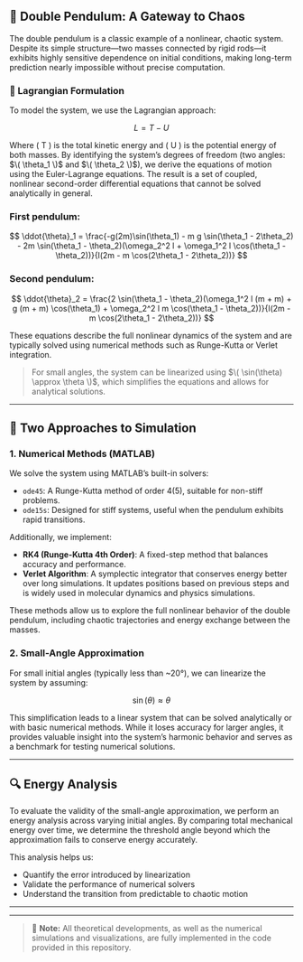 ## 🎢 Double Pendulum: A Gateway to Chaos

The double pendulum is a classic example of a nonlinear, chaotic system. Despite its simple structure—two masses connected by rigid rods—it exhibits highly sensitive dependence on initial conditions, making long-term prediction nearly impossible without precise computation.

### 🧠 Lagrangian Formulation

To model the system, we use the Lagrangian approach:

$$
L = T - U
$$

Where \( T \) is the total kinetic energy and \( U \) is the potential energy of both masses. By identifying the system’s degrees of freedom (two angles: $\( \theta_1 \)$ and $\( \theta_2 \)$), we derive the equations of motion using the Euler-Lagrange equations. The result is a set of coupled, nonlinear second-order differential equations that cannot be solved analytically in general.

### First pendulum:

$$
\ddot{\theta}_1 = \frac{-g(2m)\sin(\theta_1) - m g \sin(\theta_1 - 2\theta_2) - 2m \sin(\theta_1 - \theta_2)(\omega_2^2 l + \omega_1^2 l \cos(\theta_1 - \theta_2))}{l(2m - m \cos(2\theta_1 - 2\theta_2))}
$$


### Second pendulum:


$$
\ddot{\theta}_2 = \frac{2 \sin(\theta_1 - \theta_2)(\omega_1^2 l (m + m) + g (m + m) \cos(\theta_1) + \omega_2^2 l m \cos(\theta_1 - \theta_2))}{l(2m - m \cos(2\theta_1 - 2\theta_2))}
$$



These equations describe the full nonlinear dynamics of the system and are typically solved using numerical methods such as Runge-Kutta or Verlet integration.

> For small angles, the system can be linearized using $\( \sin(\theta) \approx \theta \)$, which simplifies the equations and allows for analytical solutions.

---

## 🧮 Two Approaches to Simulation

### 1. **Numerical Methods (MATLAB)**

We solve the system using MATLAB’s built-in solvers:

- `ode45`: A Runge-Kutta method of order 4(5), suitable for non-stiff problems.
- `ode15s`: Designed for stiff systems, useful when the pendulum exhibits rapid transitions.

Additionally, we implement:

- **RK4 (Runge-Kutta 4th Order)**: A fixed-step method that balances accuracy and performance.
- **Verlet Algorithm**: A symplectic integrator that conserves energy better over long simulations. It updates positions based on previous steps and is widely used in molecular dynamics and physics simulations.

These methods allow us to explore the full nonlinear behavior of the double pendulum, including chaotic trajectories and energy exchange between the masses.

### 2. **Small-Angle Approximation**

For small initial angles (typically less than ~20°), we can linearize the system by assuming:

$$
\sin(\theta) \approx \theta
$$

This simplification leads to a linear system that can be solved analytically or with basic numerical methods. While it loses accuracy for larger angles, it provides valuable insight into the system’s harmonic behavior and serves as a benchmark for testing numerical solutions.

---

## 🔍 Energy Analysis

To evaluate the validity of the small-angle approximation, we perform an energy analysis across varying initial angles. By comparing total mechanical energy over time, we determine the threshold angle beyond which the approximation fails to conserve energy accurately.

This analysis helps us:

- Quantify the error introduced by linearization
- Validate the performance of numerical solvers
- Understand the transition from predictable to chaotic motion

---

---

> 📝 **Note:** All theoretical developments, as well as the numerical simulations and visualizations, are fully implemented in the code provided in this repository.
